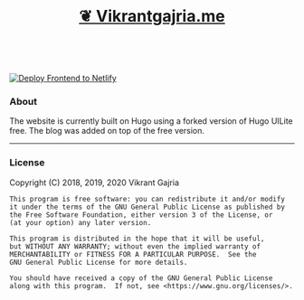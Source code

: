 <br>
<p>
    <h1 align="center"><a href="https://www.vikrantgajria.me">
        ❦ Vikrantgajria.me
    </a></h1>
</p>
<br>
<br>
<br>

[![Deploy Frontend to Netlify][Netlify-deploy-button]][Netlify-deploy-link]

### About

The website is currently built on Hugo using a forked version of Hugo UILite free. The blog was added on top of the free version.

---

### License

Copyright (C) 2018, 2019, 2020 Vikrant Gajria

    This program is free software: you can redistribute it and/or modify
    it under the terms of the GNU General Public License as published by
    the Free Software Foundation, either version 3 of the License, or
    (at your option) any later version.

    This program is distributed in the hope that it will be useful,
    but WITHOUT ANY WARRANTY; without even the implied warranty of
    MERCHANTABILITY or FITNESS FOR A PARTICULAR PURPOSE.  See the
    GNU General Public License for more details.

    You should have received a copy of the GNU General Public License
    along with this program.  If not, see <https://www.gnu.org/licenses/>.

[Netlify-deploy-link]: https://app.netlify.com/start/deploy?repository=https://github.com/vixrant/personal-website
[Netlify-deploy-button]: https://www.netlify.com/img/deploy/button.svg
